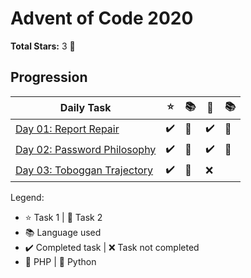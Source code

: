 # Advent of Code 2020

**Total Stars:** 3 :star2:

## Progression

|Daily Task| :star: | :books: | :star2: | :books: |
|-|-|-|-|-|
|[Day 01: Report Repair](day-01)|:heavy_check_mark:|:elephant:|:heavy_check_mark:|:elephant:|
|[Day 02: Password Philosophy](day-02)|:heavy_check_mark:|:snake:|:heavy_check_mark:|:snake:|
|[Day 03: Toboggan Trajectory](day-04)|:heavy_check_mark:|:elephant:|:x:||

Legend:
- :star: Task 1 | :star2: Task 2
- :books: Language used
- :heavy_check_mark: Completed task | :x: Task not completed
- :elephant: PHP | :snake: Python

